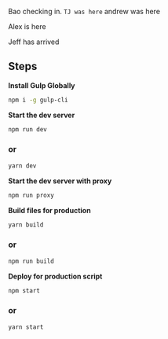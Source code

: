 Bao checking in.
`TJ was here`
andrew was here


Alex is here

Jeff has arrived




## Steps

**Install Gulp Globally**
```bash
npm i -g gulp-cli
```

**Start the dev server**
```bash
npm run dev
```
### or
```bash
yarn dev
```

**Start the dev server with proxy**
```bash
npm run proxy
```

**Build files for production**
```bash
yarn build
```
### or

```bash
npm run build
```

**Deploy for production script**
```bash
npm start
```
### or
```bash
yarn start
```
